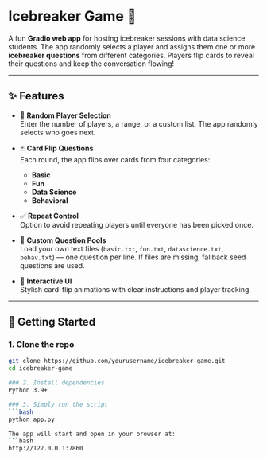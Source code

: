 # Icebreaker Game 🎉

A fun **Gradio web app** for hosting icebreaker sessions with data science students. The app randomly selects a player and assigns them one or more **icebreaker questions** from different categories. Players flip cards to reveal their questions and keep the conversation flowing!

---

## ✨ Features

- 🎲 **Random Player Selection**  
  Enter the number of players, a range, or a custom list. The app randomly selects who goes next.

- 🃏 **Card Flip Questions**  
  Each round, the app flips over cards from four categories:
  - **Basic**  
  - **Fun**  
  - **Data Science**  
  - **Behavioral**

- ✅ **Repeat Control**  
  Option to avoid repeating players until everyone has been picked once.

- 📜 **Custom Question Pools**  
  Load your own text files (`basic.txt`, `fun.txt`, `datascience.txt`, `behav.txt`) — one question per line. If files are missing, fallback seed questions are used.

- 🎨 **Interactive UI**  
  Stylish card-flip animations with clear instructions and player tracking.

---

## 🚀 Getting Started

### 1. Clone the repo
```bash
git clone https://github.com/yourusername/icebreaker-game.git
cd icebreaker-game

### 2. Install dependencies
Python 3.9+

### 3. Simply run the script
```bash
python app.py

The app will start and open in your browser at:
```bash
http://127.0.0.1:7860

